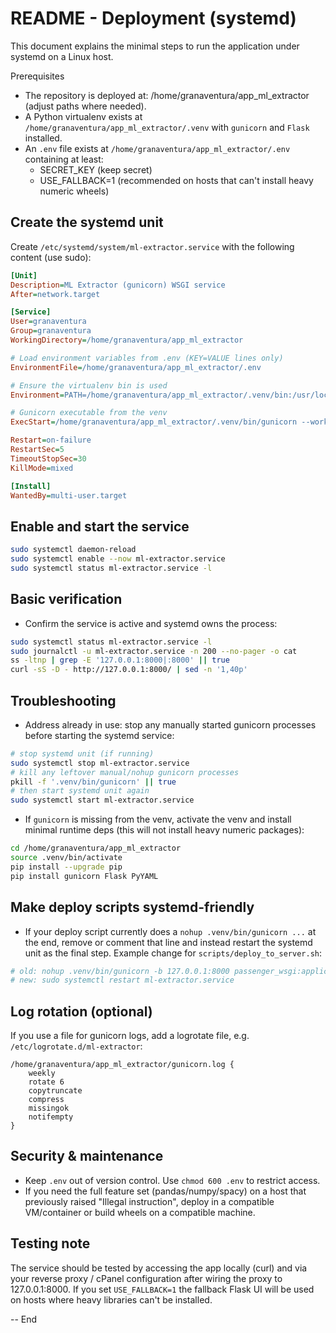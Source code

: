 README - Deployment (systemd)
=================================

This document explains the minimal steps to run the application under systemd on a Linux host.

Prerequisites
- The repository is deployed at: /home/granaventura/app_ml_extractor (adjust paths where needed).
- A Python virtualenv exists at `/home/granaventura/app_ml_extractor/.venv` with `gunicorn` and `Flask` installed.
- An `.env` file exists at `/home/granaventura/app_ml_extractor/.env` containing at least:
  - SECRET_KEY (keep secret)
  - USE_FALLBACK=1 (recommended on hosts that can't install heavy numeric wheels)

Create the systemd unit
------------------------
Create `/etc/systemd/system/ml-extractor.service` with the following content (use sudo):

```ini
[Unit]
Description=ML Extractor (gunicorn) WSGI service
After=network.target

[Service]
User=granaventura
Group=granaventura
WorkingDirectory=/home/granaventura/app_ml_extractor

# Load environment variables from .env (KEY=VALUE lines only)
EnvironmentFile=/home/granaventura/app_ml_extractor/.env

# Ensure the virtualenv bin is used
Environment=PATH=/home/granaventura/app_ml_extractor/.venv/bin:/usr/local/sbin:/usr/local/bin:/usr/sbin:/usr/bin

# Gunicorn executable from the venv
ExecStart=/home/granaventura/app_ml_extractor/.venv/bin/gunicorn --workers 2 --bind 127.0.0.1:8000 passenger_wsgi:application

Restart=on-failure
RestartSec=5
TimeoutStopSec=30
KillMode=mixed

[Install]
WantedBy=multi-user.target
```

Enable and start the service
----------------------------
```bash
sudo systemctl daemon-reload
sudo systemctl enable --now ml-extractor.service
sudo systemctl status ml-extractor.service -l
```

Basic verification
------------------
- Confirm the service is active and systemd owns the process:

```bash
sudo systemctl status ml-extractor.service -l
sudo journalctl -u ml-extractor.service -n 200 --no-pager -o cat
ss -ltnp | grep -E '127.0.0.1:8000|:8000' || true
curl -sS -D - http://127.0.0.1:8000/ | sed -n '1,40p'
```

Troubleshooting
---------------
- Address already in use: stop any manually started gunicorn processes before starting the systemd service:

```bash
# stop systemd unit (if running)
sudo systemctl stop ml-extractor.service
# kill any leftover manual/nohup gunicorn processes
pkill -f '.venv/bin/gunicorn' || true
# then start systemd unit again
sudo systemctl start ml-extractor.service
```

- If `gunicorn` is missing from the venv, activate the venv and install minimal runtime deps (this will not install heavy numeric packages):

```bash
cd /home/granaventura/app_ml_extractor
source .venv/bin/activate
pip install --upgrade pip
pip install gunicorn Flask PyYAML
```

Make deploy scripts systemd-friendly
-----------------------------------
- If your deploy script currently does a `nohup .venv/bin/gunicorn ...` at the end, remove or comment that line and instead restart the systemd unit as the final step. Example change for `scripts/deploy_to_server.sh`:

```bash
# old: nohup .venv/bin/gunicorn -b 127.0.0.1:8000 passenger_wsgi:application &
# new: sudo systemctl restart ml-extractor.service
```

Log rotation (optional)
-----------------------
If you use a file for gunicorn logs, add a logrotate file, e.g. `/etc/logrotate.d/ml-extractor`:

```
/home/granaventura/app_ml_extractor/gunicorn.log {
    weekly
    rotate 6
    copytruncate
    compress
    missingok
    notifempty
}
```

Security & maintenance
----------------------
- Keep `.env` out of version control. Use `chmod 600 .env` to restrict access.
- If you need the full feature set (pandas/numpy/spacy) on a host that previously raised "Illegal instruction", deploy in a compatible VM/container or build wheels on a compatible machine.

Testing note
------------
The service should be tested by accessing the app locally (curl) and via your reverse proxy / cPanel configuration after wiring the proxy to 127.0.0.1:8000. If you set `USE_FALLBACK=1` the fallback Flask UI will be used on hosts where heavy libraries can't be installed.

-- End

